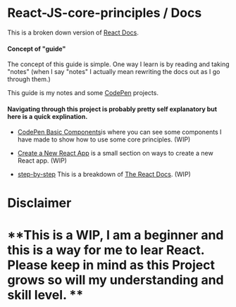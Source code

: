 # React-JS-core-principles / Docs
This is a broken down version of [React Docs](https://reactjs.org/docs/getting-started.html).  

#### Concept of "guide"
The concept of this guide is simple. One way I learn is by reading and taking "notes" (when I say "notes" I actually mean rewriting the docs out as I go through them.) 

This guide is my notes and some [CodePen](https://codepen.io/noahsok) projects. 

#### Navigating through this project is probably pretty self explanatory but here is a quick explination. 

- [CodePen Basic Components](https://github.com/Noahsok/React-JS-core-principles/tree/master/CodePen%20Basic%20Components)is where you can see some components I have made to show how to use some core principles. (WIP)

- [Create a New React App](https://github.com/Noahsok/React-JS-core-principles/tree/master/Create%20a%20New%20React%20App) is a small section on ways to create a new React app. (WIP)

- [step-by-step](https://github.com/Noahsok/React-JS-core-principles/tree/master/step-by-step) This is a breakdown of [The React Docs](https://reactjs.org/docs/getting-started.html). (WIP)

# Disclaimer

# **This is a WIP, I am a beginner and this is a way for me to lear React. Please keep in mind as this Project grows so will my understanding and skill level. **












